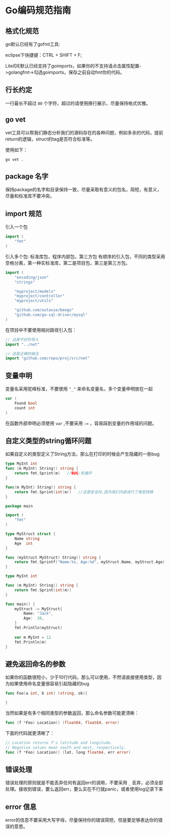 # Go编码规范指南

## 格式化规范
go默认已经有了gofmt工具:

eclipse下快捷键：CTRL + SHIFT + F;

LiteIDE默认已经支持了goimports，如果你的不支持请点击属性配置->golangfmt->勾选goimports，保存之前自动fmt你的代码。

## 行长约定
一行最长不超过 `80` 个字符，超过的请使用换行展示，尽量保持格式优雅。

## go vet
vet工具可以帮我们静态分析我们的源码存在的各种问题，例如多余的代码，提前return的逻辑，struct的tag是否符合标准等。

使用如下：

	go vet .

## package 名字

保持package的名字和目录保持一致，尽量采取有意义的包名，简短，有意义，尽量和标准库不要冲突。

## import 规范
引入一个包
```go
import (
	"fmt"
)
```

引入多个包: 标准库包，程序内部包，第三方包
有顺序的引入包，不同的类型采用空格分离，第一种实标准库，第二是项目包，第三是第三方包。
```go
import (
    "encoding/json"
    "strings"

    "myproject/models"
    "myproject/controller"
    "myproject/utils"

    "github.com/astaxie/beego"
    "github.com/go-sql-driver/mysql"
)  
```

在项目中不要使用相对路径引入包：
```go
// 这是不好的导入
import "../net"

// 这是正确的做法
import "github.com/repo/proj/src/net"
```

## 变量申明
变量名采用驼峰标准，不要使用 `"_"` 来命名变量名，多个变量申明放在一起
```go
var (
	Found bool
	count int
)
```
在函数外部申明必须使用 `var` ,不要采用 `:=` ，容易踩到变量的作用域的问题。

## 自定义类型的string循环问题
如果自定义的类型定义了String方法，那么在打印的时候会产生隐藏的一些bug
```go
type MyInt int
func (m MyInt) String() string { 
    return fmt.Sprint(m)   //BUG:死循环
}

func(m MyInt) String() string { 
    return fmt.Sprint(int(m))   //这是安全的,因为我们内部进行了类型转换
}
```
```go
package main

import (
	"fmt"
)

type MyStruct struct {
	Name string
	Age  int
}

func (myStruct MyStruct) String() string {
	return fmt.Sprintf("Name:%s, Age:%d", myStruct.Name, myStruct.Age)
}

type MyInt int

func (m MyInt) String() string {
	return fmt.Sprint(int(m))
}

func main() {
	myStruct := MyStruct{
		Name: "Jack",
		Age:  26,
	}
	fmt.Println(myStruct)
	
	var m MyInt = 12
	fmt.Println(m)
}
```

## 避免返回命名的参数
如果你的函数很短小，少于10行代码，那么可以使用，不然请直接使用类型，因为如果使用命名变量很容易引起隐藏的bug
```go
func Foo(a int, b int) (string, ok){

}
```
当然如果是有多个相同类型的参数返回，那么命名参数可能更清晰：
```go
func (f *Foo) Location() (float64, float64, error)
```
下面的代码就更清晰了：
```go
// Location returns f's latitude and longitude.
// Negative values mean south and west, respectively.
func (f *Foo) Location() (lat, long float64, err error)
```
## 错误处理
错误处理的原则就是不能丢弃任何有返回err的调用，不要采用 `_` 丢弃，必须全部处理。接收到错误，要么返回err，要么实在不行就panic，或者使用log记录下来

## error 信息
error的信息不要采用大写字母，尽量保持你的错误简短，但是要足够表达你的错误的意思。